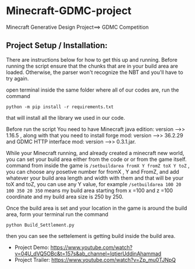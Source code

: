 # Minecraft-GDMC-project
Minecraft Generative Design Project==> GDMC Competition 

## Project Setup / Installation:

There are instructions below for how to get this up and running. Before running the script ensure that the chunks that are in your build area are loaded. Otherwise, the parser won't recognize the NBT and you'll have to try again.

open terminal inside the same folder where all of our codes are, run the command 

```python -m pip install -r requirements.txt``` 

that will install all the library we used in our code. 

Before run the script You need to have Minecraft java edition: version -->> 1.16.5  , along with that you need to install forge mod: version -->> 36.2.29 and GDMC HTTP interface mod: version -->> 0.3.1.jar. 

While your Minecraft running, and already created a minecraft new world, you can set your build area either from the code or or from the game itself. command from inside the game is ```/setbuildarea fromX Y fromZ toX Y toZ```  , you can choose any posetive number for fromX , Y and FromZ, and add whatever your build area length and width with them and that will be your toX and toZ, you can use any Y value, 
for example ```/setbuildarea 100 20 100 350 20 350```  means my build area starting from x =100  and z =100 coordinate and my build area size is 250 by 250.
 
Once the build area is set and your location in the game is around the build area, form your terminal run the command 

```python Build_Settlement.py```  

then you can see the settelement is getting build inside the build area.

* Project Demo: https://www.youtube.com/watch?v=04U_dVQ5OBc&t=157s&ab_channel=IqtierUddinAhammad
* Project Trailer: https://www.youtube.com/watch?v=Zp_mu0TJNpQ
